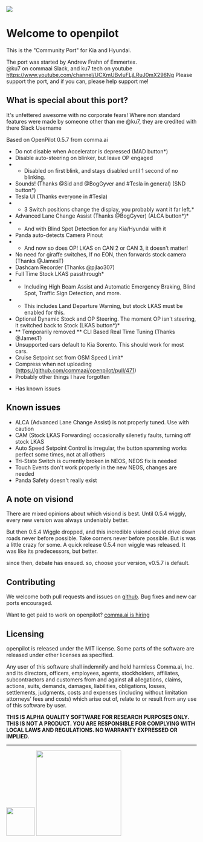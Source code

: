 [![](https://i.imgur.com/UetIFyH.jpg)](#)

Welcome to openpilot
======

This is the "Community Port" for Kia and Hyundai.

The port was started by Andrew Frahn of Emmertex.  
@ku7 on commaai Slack, and ku7 tech on youtube
https://www.youtube.com/channel/UCXmUBvIuFLjLRuJ0mX298Ng
Please support the port, and if you can, please help support me!



What is special about this port?
------

It's unfettered awesome with no corporate fears!
Where non standard features were made by someone other than me @ku7, they are credited with there Slack Username

Based on OpenPilot 0.5.7 from comma.ai

- Do not disable when Accelerator is depressed (MAD button*)
- Disable auto-steering on blinker, but leave OP engaged
- - Disabled on first blink, and stays disabled until 1 second of no blinking.
- Sounds! (Thanks @Sid and @BogGyver and #Tesla in general) (SND button*)
- Tesla UI (Thanks everyone in #Tesla)
- - 3 Switch positions change the display, you probably want it far left.*
- Advanced Lane Change Assist (Thanks @BogGyver) (ALCA button*)*
- - And with Blind Spot Detection for any Kia/Hyundai with it
- Panda auto-detects Camera Pinout
- - And now so does OP!  LKAS on CAN 2 or CAN 3, it doesn't matter!
- No need for giraffe switches, If no EON, then forwards stock camera (Thanks @JamesT)
- Dashcam Recorder (Thanks @pjlao307)
- Full Time Stock LKAS passthrough*
- - Including High Beam Assist and Automatic Emergency Braking, Blind Spot, Traffic Sign Detection, and more.
- - This includes Land Departure Warning, but stock LKAS must be enabled for this.
- Optional Dynamic Stock and OP Steering.  The moment OP isn't steering, it switched back to Stock (LKAS button*)*
- ** Temporarily removed ** CLI Based Real Time Tuning (Thanks @JamesT)
- Unsupported cars default to Kia Sorento.  This should work for most cars.
- Cruise Setpoint set from OSM Speed Limit*
- Compress when not uploading (https://github.com/commaai/openpilot/pull/471)
- Probably other things I have forgotten

* Has known issues

Known issues
------

- ALCA (Advanced Lane Change Assist) is not properly tuned.  Use with caution
- CAM (Stock LKAS Forwarding) occasionally silenetly faults, turning off stock LKAS
- Auto Speed Setpoint Control is irregular, the button spamming works perfect some times, not at all others
- Tri-State Switch is currently broken in NEOS, NEOS fix is needed
- Touch Events don't work properly in the new NEOS, changes are needed
- Panda Safety doesn't really exist


A note on visiond
------

There are mixed opinions about which visiond is best.
Until 0.5.4 wiggly, every new version was always undeniably better.


But then 0.5.4 Wiggle dropped, and this incredible visiond could drive down roads
never before possible.  Take corners never before possible.  But is was a little crazy for some.
A quick release 0.5.4 non wiggle was released.   It was like its predecessors, but better.


since then, debate has ensued.
so, choose your version, v0.5.7 is default.



Contributing
------

We welcome both pull requests and issues on
[github](http://github.com/commaai/openpilot). Bug fixes and new car ports encouraged.

Want to get paid to work on openpilot? [comma.ai is hiring](https://comma.ai/jobs/)

Licensing
------

openpilot is released under the MIT license. Some parts of the software are released under other licenses as specified.

Any user of this software shall indemnify and hold harmless Comma.ai, Inc. and its directors, officers, employees, agents, stockholders, affiliates, subcontractors and customers from and against all allegations, claims, actions, suits, demands, damages, liabilities, obligations, losses, settlements, judgments, costs and expenses (including without limitation attorneys’ fees and costs) which arise out of, relate to or result from any use of this software by user.

**THIS IS ALPHA QUALITY SOFTWARE FOR RESEARCH PURPOSES ONLY. THIS IS NOT A PRODUCT.
YOU ARE RESPONSIBLE FOR COMPLYING WITH LOCAL LAWS AND REGULATIONS.
NO WARRANTY EXPRESSED OR IMPLIED.**

---

<img src="https://d1qb2nb5cznatu.cloudfront.net/startups/i/1061157-bc7e9bf3b246ece7322e6ffe653f6af8-medium_jpg.jpg?buster=1458363130" width="75"></img> <img src="https://cdn-images-1.medium.com/max/1600/1*C87EjxGeMPrkTuVRVWVg4w.png" width="225"></img>
